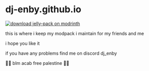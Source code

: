 # dj-enby.github.io

[![download jelly-pack on modrinth](https://img.shields.io/modrinth/dt/jelly-pack?color=00AF5C&label=modrinth&style=flat&logo=modrinth)](https://modrinth.com/modpack/jelly-pack/)

this is where i keep my modpack i maintain for my friends and me

i hope you like it

if you have any problems find me on discord dj_enby

🏳️‍⚧️ blm acab free palestine 🏳️‍⚧️
